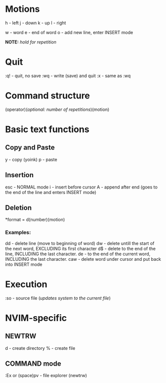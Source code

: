 # Motions

h - left
j - down
k - up
l - right

w - word
e - end of word
o - add new line, enter INSERT mode

**NOTE:** *hold for repetition*

# Quit

:q! - quit, no save
:wq - write (save) and quit
:x - same as :wq

# Command structure

(operator)(*optional: number of repetitions*)(motion)

# Basic text functions

## Copy and Paste

y - copy (yoink)
p - paste

## Insertion

esc - NORMAL mode
i - insert before cursor
A - append after end (goes to the end of the line and enters INSERT mode)

## Deletion

*format = d(number)(motion)

### Examples:

dd - delete line
(move to beginning of word) dw - delete untill the start of the next word, EXCLUDING its first character
d$ - delete to the end of the line, INCLUDING the last character.
de - to the end of the current word, INCLUDING the last character.
caw - delete word under cursor and put back into INSERT mode

# Execution
:so - source file (*updates system to the current file*)

# NVIM-specific

## NEWTRW
d - create directory
% - create file

## COMMAND mode
:Ex or (space)pv - file explorer (newtrw)
